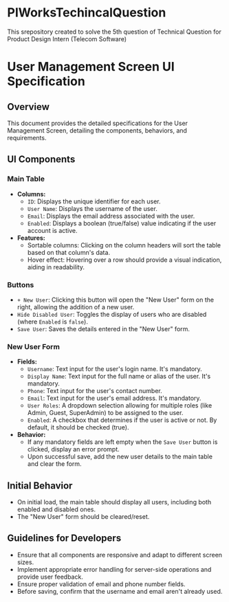 # PIWorksTechincalQuestion
This srepository created to solve the 5th question of Technical Question for  Product Design Intern (Telecom Software)

# User Management Screen UI Specification

## Overview
This document provides the detailed specifications for the User Management Screen, detailing the components, behaviors, and requirements.

## UI Components

### Main Table
- **Columns:**
  - `ID`: Displays the unique identifier for each user.
  - `User Name`: Displays the username of the user.
  - `Email`: Displays the email address associated with the user.
  - `Enabled`: Displays a boolean (true/false) value indicating if the user account is active.
- **Features:**
  - Sortable columns: Clicking on the column headers will sort the table based on that column's data.
  - Hover effect: Hovering over a row should provide a visual indication, aiding in readability.

### Buttons
- `+ New User`: Clicking this button will open the "New User" form on the right, allowing the addition of a new user.
- `Hide Disabled User`: Toggles the display of users who are disabled (where `Enabled` is `false`).
- `Save User`: Saves the details entered in the "New User" form.

### New User Form
- **Fields:**
  - `Username`: Text input for the user's login name. It's mandatory.
  - `Display Name`: Text input for the full name or alias of the user. It's mandatory.
  - `Phone`: Text input for the user's contact number.
  - `Email`: Text input for the user's email address. It's mandatory.
  - `User Roles`: A dropdown selection allowing for multiple roles (like Admin, Guest, SuperAdmin) to be assigned to the user.
  - `Enabled`: A checkbox that determines if the user is active or not. By default, it should be checked (true).
- **Behavior:**
  - If any mandatory fields are left empty when the `Save User` button is clicked, display an error prompt.
  - Upon successful save, add the new user details to the main table and clear the form.

## Initial Behavior
- On initial load, the main table should display all users, including both enabled and disabled ones.
- The "New User" form should be cleared/reset.

## Guidelines for Developers
- Ensure that all components are responsive and adapt to different screen sizes.
- Implement appropriate error handling for server-side operations and provide user feedback.
- Ensure proper validation of email and phone number fields.
- Before saving, confirm that the username and email aren't already used.
